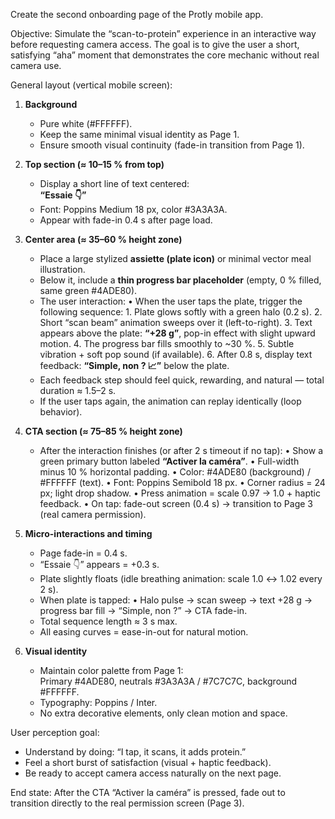 Create the second onboarding page of the Protly mobile app.

Objective:
Simulate the “scan-to-protein” experience in an interactive way before requesting camera access. 
The goal is to give the user a short, satisfying “aha” moment that demonstrates the core mechanic without real camera use.

General layout (vertical mobile screen):

1. **Background**
   - Pure white (#FFFFFF).
   - Keep the same minimal visual identity as Page 1.
   - Ensure smooth visual continuity (fade-in transition from Page 1).

2. **Top section (≈ 10–15 % from top)**
   - Display a short line of text centered:  
     **“Essaie 👇”**
   - Font: Poppins Medium 18 px, color #3A3A3A.
   - Appear with fade-in 0.4 s after page load.

3. **Center area (≈ 35–60 % height zone)**
   - Place a large stylized **assiette (plate icon)** or minimal vector meal illustration.
   - Below it, include a **thin progress bar placeholder** (empty, 0 % filled, same green #4ADE80).
   - The user interaction:
       • When the user taps the plate, trigger the following sequence:
         1. Plate glows softly with a green halo (0.2 s).
         2. Short “scan beam” animation sweeps over it (left-to-right).
         3. Text appears above the plate: **“+28 g”**, pop-in effect with slight upward motion.
         4. The progress bar fills smoothly to ~30 %.
         5. Subtle vibration + soft pop sound (if available).
         6. After 0.8 s, display text feedback: **“Simple, non ? 📈”** below the plate.
   - Each feedback step should feel quick, rewarding, and natural — total duration ≈ 1.5–2 s.
   - If the user taps again, the animation can replay identically (loop behavior).

4. **CTA section (≈ 75–85 % height zone)**
   - After the interaction finishes (or after 2 s timeout if no tap):
       • Show a green primary button labeled **“Activer la caméra”**.
       • Full-width minus 10 % horizontal padding.
       • Color: #4ADE80 (background) / #FFFFFF (text).
       • Font: Poppins Semibold 18 px.
       • Corner radius = 24 px; light drop shadow.
       • Press animation = scale 0.97 → 1.0 + haptic feedback.
       • On tap: fade-out screen (0.4 s) → transition to Page 3 (real camera permission).

5. **Micro-interactions and timing**
   - Page fade-in = 0.4 s.
   - “Essaie 👇” appears = +0.3 s.
   - Plate slightly floats (idle breathing animation: scale 1.0 ↔ 1.02 every 2 s).
   - When plate is tapped:
       • Halo pulse → scan sweep → text +28 g → progress bar fill → “Simple, non ?” → CTA fade-in.
   - Total sequence length ≈ 3 s max.
   - All easing curves = ease-in-out for natural motion.

6. **Visual identity**
   - Maintain color palette from Page 1:  
     Primary #4ADE80, neutrals #3A3A3A / #7C7C7C, background #FFFFFF.
   - Typography: Poppins / Inter.
   - No extra decorative elements, only clean motion and space.

User perception goal:
- Understand by doing: “I tap, it scans, it adds protein.”
- Feel a short burst of satisfaction (visual + haptic feedback).
- Be ready to accept camera access naturally on the next page.

End state:
After the CTA “Activer la caméra” is pressed, fade out to transition directly to the real permission screen (Page 3).

